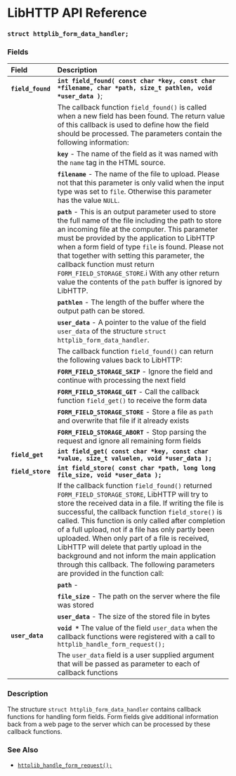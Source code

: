 # LibHTTP API Reference

### `struct httplib_form_data_handler;`

### Fields

|Field|Description|
|:---|:---|
|**`field_found`**|**`int field_found( const char *key, const char *filename, char *path, size_t pathlen, void *user_data )`**;|
||The callback function `field_found()` is called when a new field has been found. The return value of this callback is used to define how the field should be processed. The parameters contain the following information:|
||**`key`** - The name of the field as it was named with the `name` tag in the HTML source.|
||**`filename`** - The name of the file to upload. Please not that this parameter is only valid when the input type was set to `file`. Otherwise this parameter has the value `NULL`.|
||**`path`** - This is an output parameter used to store the full name of the file including the path to store an incoming file at the computer. This parameter must be provided by the application to LibHTTP when a form field of type `file` is found. Please not that together with setting this parameter, the callback function must return `FORM_FIELD_STORAGE_STORE`.i With any other return value the contents of the `path` buffer is ignored by LibHTTP.|
||**`pathlen`** - The length of the buffer where the output path can be stored.|
||**`user_data`** - A pointer to the value of the field `user_data` of the structure `struct httplib_form_data_handler`.|
||The callback function `field_found()` can return the following values back to LibHTTP:|
||**`FORM_FIELD_STORAGE_SKIP`** - Ignore the field and continue with processing the next field|
||**`FORM_FIELD_STORAGE_GET`** - Call the callback function `field_get()` to receive the form data|
||**`FORM_FIELD_STORAGE_STORE`** - Store a file as `path` and overwrite that file if it already exists|
||**`FORM_FIELD_STORAGE_ABORT`** - Stop parsing the request and ignore all remaining form fields|
|**`field_get`**|**`int field_get( const char *key, const char *value, size_t valuelen, void *user_data );`**|
|**`field_store`**|**`int field_store( const char *path, long long file_size, void *user_data );`**|
||If the callback function `field_found()` returned `FORM_FIELD_STORAGE_STORE`, LibHTTP will try to store the received data in a file. If writing the file is successful, the callback function `field_store()` is called. This function is only called after completion of a full upload, not if a file has only partly been uploaded. When only part of a file is received, LibHTTP will delete that partly upload in the background and not inform the main application through this callback. The following parameters are provided in the function call:|
||**`path`** -|
||**`file_size`** - The path on the server where the file was stored|
||**`user_data`** - The size of the stored file in bytes|
|**`user_data`**|**`void *`** The value of the field `user_data` when the callback functions were registered with a call to `httplib_handle_form_request();`|
||The `user_data` field is a user supplied argument that will be passed as parameter to each of callback functions|

### Description

The structure `struct httplib_form_data_handler` contains callback functions for handling form fields. Form fields give additional information back from a web page to the server which can be processed by these callback functions.

### See Also

* [`httplib_handle_form_request();`](httplib_handle_form_request.md)
